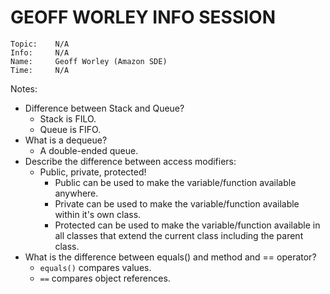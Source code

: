 # GEOFF WORLEY INFO SESSION

```
Topic:    N/A
Info:     N/A
Name:     Geoff Worley (Amazon SDE)  
Time:     N/A
```

Notes:

- Difference between Stack and Queue?
  - Stack is FILO.
  - Queue is FIFO.
- What is a dequeue?
  - A double-ended queue.
- Describe the difference between access modifiers:
  - Public, private, protected!
    - Public can be used to make the variable/function available anywhere.
    - Private can be used to make the variable/function available within it's own class.
    - Protected can be used to make the variable/function available in all classes that extend the current class including the parent class.
- What is the difference between equals() and method and == operator?
  - `equals()` compares values.
  - `==` compares object references.
